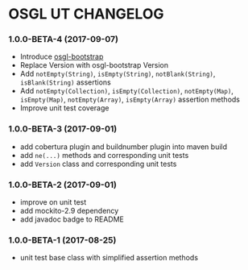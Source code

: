 # OSGL UT CHANGELOG

### 1.0.0-BETA-4 (2017-09-07)
* Introduce [osgl-bootstrap](https://github.com/osglworks/java-osgl-bootstrap)
* Replace Version with osgl-bootstrap Version
* Add `notEmpty(String)`, `isEmpty(String)`, `notBlank(String)`, `isBlank(String)` assertions
* Add `notEmpty(Collection)`, `isEmpty(Collection)`, `notEmpty(Map)`, `isEmpty(Map)`, `notEmpty(Array)`, `isEmpty(Array)` assertion methods
* Improve unit test coverage

### 1.0.0-BETA-3 (2017-09-01)
* add cobertura plugin and buildnumber plugin into maven build
* add `ne(...)` methods and corresponding unit tests
* add `Version` class and corresponding unit tests

### 1.0.0-BETA-2 (2017-09-01)
* improve on unit test
* add mockito-2.9 dependency
* add javadoc badge to README

### 1.0.0-BETA-1 (2017-08-25) 
* unit test base class with simplified assertion methods
